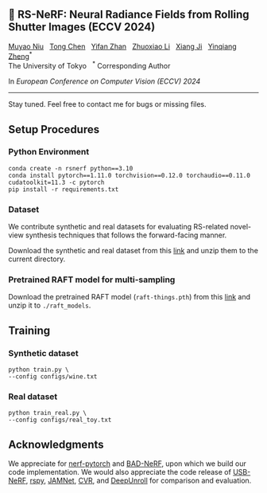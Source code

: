   <h2> 🎢 RS-NeRF: Neural Radiance Fields from Rolling Shutter Images (ECCV 2024) </h2>
<div>
    <a href='https://myniuuu.github.io/' target='_blank'>Muyao Niu</a> <sup></sup> &nbsp;
    <a href='' target='_blank'>Tong Chen</a><sup></sup> &nbsp;
    <a href='' target='_blank'>Yifan Zhan</a><sup></sup> &nbsp;
    <a href=''>Zhuoxiao Li</a><sup></sup> &nbsp; 
    <a href='' target='_blank'>Xiang Ji</a><sup></sup> &nbsp;
    <a href='https://scholar.google.com/citations?user=JD-5DKcAAAAJ&hl=en' target='_blank'>Yinqiang Zheng</a><sup>*</sup> &nbsp;
</div>
<div>
    The University of Tokyo &nbsp; <sup>*</sup> Corresponding Author &nbsp; 
</div>


In *European Conference on Computer Vision (ECCV) 2024*

---

Stay tuned. Feel free to contact me for bugs or missing files.


## Setup Procedures

### Python Environment

```
conda create -n rsnerf python==3.10
conda install pytorch==1.11.0 torchvision==0.12.0 torchaudio==0.11.0 cudatoolkit=11.3 -c pytorch
pip install -r requirements.txt
```

### Dataset

We contribute synthetic and real datasets for evaluating RS-related novel-view synthesis techniques that follows the forward-facing manner. 

Download the synthetic and real dataset from this [link](https://drive.google.com/drive/folders/1xyr_lSex5XZjIMH3mOAnKYoXheywlhWt?usp=sharing) and unzip them to the current directory.

### Pretrained RAFT model for multi-sampling

Download the pretrained RAFT model (`raft-things.pth`) from this [link](https://drive.google.com/drive/folders/1sWDsfuZ3Up38EUQt7-JDTT1HcGHuJgvT?usp=sharing) and unzip it to `./raft_models`.

## Training

### Synthetic dataset

```
python train.py \
--config configs/wine.txt
```

### Real dataset

```
python train_real.py \
--config configs/real_toy.txt
```


## Acknowledgments

We appreciate for [nerf-pytorch](https://github.com/yenchenlin/nerf-pytorch) and [BAD-NeRF](https://github.com/WU-CVGL/BAD-NeRF), upon which we build our code implementation. We would also appreciate the code release of [USB-NeRF](https://github.com/WU-CVGL/USB-NeRF), [rspy](https://github.com/DelinQu/rspy), [JAMNet](https://github.com/GitCVfb/JAMNet), [CVR](https://github.com/GitCVfb/CVR), and [DeepUnroll](https://github.com/ethliup/DeepUnrollNet) for comparison and evaluation. 